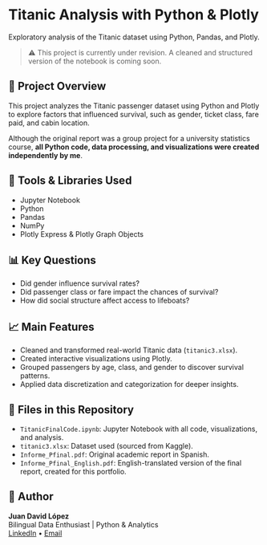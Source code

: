 # Titanic Analysis with Python & Plotly
Exploratory analysis of the Titanic dataset using Python, Pandas, and Plotly.

> ⚠️ This project is currently under revision. A cleaned and structured version of the notebook is coming soon.

## 📌 Project Overview

This project analyzes the Titanic passenger dataset using Python and Plotly to explore factors that influenced survival, such as gender, ticket class, fare paid, and cabin location.

Although the original report was a group project for a university statistics course, **all Python code, data processing, and visualizations were created independently by me**.

## 🔧 Tools & Libraries Used
- Jupyter Notebook
- Python
- Pandas
- NumPy
- Plotly Express & Plotly Graph Objects

## 📊 Key Questions
- Did gender influence survival rates?
- Did passenger class or fare impact the chances of survival?
- How did social structure affect access to lifeboats?

## 📈 Main Features
- Cleaned and transformed real-world Titanic data (`titanic3.xlsx`).
- Created interactive visualizations using Plotly.
- Grouped passengers by age, class, and gender to discover survival patterns.
- Applied data discretization and categorization for deeper insights.

## 📁 Files in this Repository
- `TitanicFinalCode.ipynb`: Jupyter Notebook with all code, visualizations, and analysis.
- `titanic3.xlsx`: Dataset used (sourced from Kaggle).
- `Informe_Pfinal.pdf`: Original academic report in Spanish.
- `Informe_Pfinal_English.pdf`: English-translated version of the final report, created for this portfolio.

## 👤 Author
**Juan David López**  
Bilingual Data Enthusiast | Python & Analytics  
[LinkedIn](https://www.linkedin.com/in/juan-davd-lopez) • [Email](mailto:jld.stowaway325@passinbox.com)






